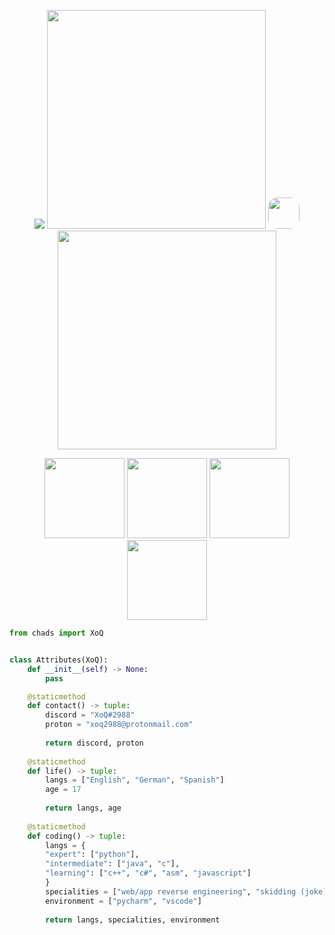 <p align="center">
    <img class="rounded-image" src="https://i.imgur.com/mlE64nK.png">
    <img width=350px  src="https://skillicons.dev/icons?i=python,c,cs,java,html,css"/>
    <img width=50px height=50px style="border-radius:15px" src="https://i.pinimg.com/originals/70/cf/72/70cf72dfdc5e08d124cc4c5e2a172d65.gif">
    <img width=350px  src="https://skillicons.dev/icons?i=discord,bots,raspberrypi,linux,github,vscode"/>
</p>

<div align="center">
    <img height="128" src="https://camo.githubusercontent.com/ffbf71edb9eb65671926a8cc42a5a740bf5b799a9b93699a3a0de76e1793a80b/68747470733a2f2f6d656469612e67697068792e636f6d2f6d656469612f54456e586b637348725034596564436868412f67697068792e676966"/>
    <img height="128" src="https://github-readme-stats.vercel.app/api?username=xoq2988&"/>
    <img height="128" src="https://lanyard.cnrad.dev/api/614815221399158854"/>
    <img height="128" src="https://camo.githubusercontent.com/ffbf71edb9eb65671926a8cc42a5a740bf5b799a9b93699a3a0de76e1793a80b/68747470733a2f2f6d656469612e67697068792e636f6d2f6d656469612f54456e586b637348725034596564436868412f67697068792e676966"/>
</div>



```python
from chads import XoQ


class Attributes(XoQ):
    def __init__(self) -> None:
        pass

    @staticmethod
    def contact() -> tuple:
        discord = "XoQ#2988"
        proton = "xoq2988@protonmail.com"
    
        return discord, proton
    
    @staticmethod
    def life() -> tuple:
        langs = ["English", "German", "Spanish"]
        age = 17
        
        return langs, age
    
    @staticmethod
    def coding() -> tuple:
        langs = {
        "expert": ["python"],
        "intermediate": ["java", "c"],
        "learning": ["c++", "c#", "asm", "javascript"]
        }
        specialities = ["web/app reverse engineering", "skidding (joke)"]
        environment = ["pycharm", "vscode"]
    
        return langs, specialities, environment

```
